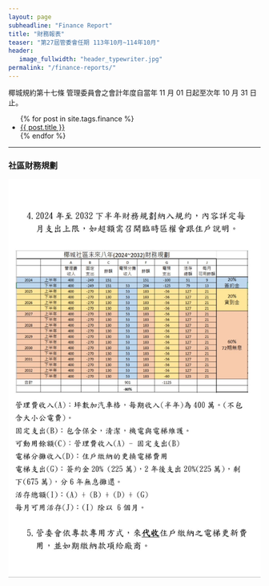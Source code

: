 ```yaml
---
layout: page
subheadline: "Finance Report"
title: "財務報表"
teaser: "第27屆管委會任期 113年10月~114年10月"
header:
   image_fullwidth: "header_typewriter.jpg"
permalink: "/finance-reports/"
---
```


椰城規約第十七條 管理委員會之會計年度自當年 11 月 01 日起至次年 10 月 31 日止。<br>

<ul>
    {% for post in site.tags.finance %}
    <li><a href="{{ site.url }}{{ site.baseurl }}{{ post.url }}">{{ post.title }}</a></li>
    {% endfor %}
</ul>

---
### 社區財務規劃

![](https://github.com/coconutcity30050/community27/raw/gh-pages/assets/reports/%E6%A4%B0%E5%9F%8E%E7%A4%BE%E5%8D%802024~2032%E8%B2%A1%E5%8B%99%E8%A6%8F%E5%8A%83.jpg)

